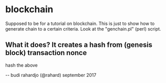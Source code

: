 # blockchain
Supposed to be for a tutorial on blockchain.
This is just to show how to generate chain to a certain criteria.
Look at the "genchain.pl" (perl) script.


What it does? It creates a hash from
  (genesis block)
  transaction
  nonce
---------------
hash the above

-- budi rahardjo (@rahard)
september 2017
